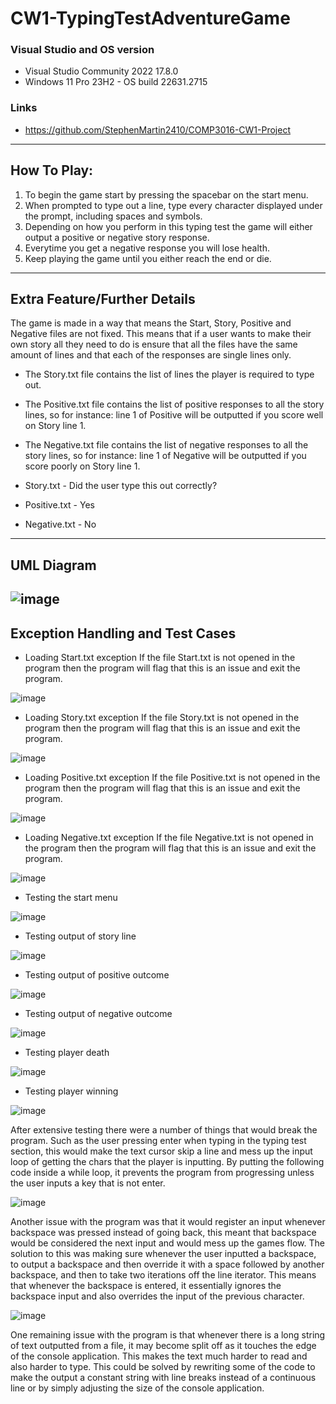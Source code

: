 # **CW1-TypingTestAdventureGame**
### Visual Studio and OS version
- Visual Studio Community 2022 17.8.0
- Windows 11 Pro 23H2 - OS build 22631.2715
### Links
- https://github.com/StephenMartin2410/COMP3016-CW1-Project
---
## How To Play:
1. To begin the game start by pressing the spacebar on the start menu.
2. When prompted to type out a line, type every character displayed under the prompt, including spaces and symbols.
3. Depending on how you perform in this typing test the game will either output a positive or negative story response.
4. Everytime you get a negative response you will lose health.
5. Keep playing the game until you either reach the end or die.
---
## Extra Feature/Further Details
The game is made in a way that means the Start, Story, Positive and Negative files are not fixed.
This means that if a user wants to make their own story all they need to do is ensure that all the files have the same amount of lines and that each of the responses are single lines only.
- The Story.txt file contains the list of lines the player is required to type out.
- The Positive.txt file contains the list of positive responses to all the story lines, so for instance: line 1 of Positive will be outputted if you score well on Story line 1.
- The Negative.txt file contains the list of negative responses to all the story lines, so for instance: line 1 of Negative will be outputted if you score poorly on Story line 1.


- Story.txt - Did the user type this out correctly? <br />
- Positive.txt - Yes <br />
- Negative.txt - No <br />
---
## UML Diagram
![image](https://github.com/StephenMartin2410/COMP3016-CW1-Project/assets/91669127/0a8f3f2f-f1b9-46f9-b669-187de03d582a)
---
## Exception Handling and Test Cases
- Loading Start.txt exception
If the file Start.txt is not opened in the program then the program will flag that this is an issue and exit the program.


![image](https://github.com/StephenMartin2410/COMP3016-CW1-Project/assets/91669127/48278551-a887-4362-b948-dac6acab0214)
- Loading Story.txt exception
If the file Story.txt is not opened in the program then the program will flag that this is an issue and exit the program.


![image](https://github.com/StephenMartin2410/COMP3016-CW1-Project/assets/91669127/ab835174-c8e4-4002-84a1-b0de871875bc)
- Loading Positive.txt exception
If the file Positive.txt is not opened in the program then the program will flag that this is an issue and exit the program.


![image](https://github.com/StephenMartin2410/COMP3016-CW1-Project/assets/91669127/01938a55-7ead-428d-86af-fb25760d9609)
- Loading Negative.txt exception
If the file Negative.txt is not opened in the program then the program will flag that this is an issue and exit the program.


![image](https://github.com/StephenMartin2410/COMP3016-CW1-Project/assets/91669127/c2955414-87a0-4e2f-adeb-63169beae2b0)
- Testing the start menu


![image](https://github.com/StephenMartin2410/COMP3016-CW1-Project/assets/91669127/9d2e7525-6168-47a8-8466-3df88bdd786c)
- Testing output of story line


![image](https://github.com/StephenMartin2410/COMP3016-CW1-Project/assets/91669127/b8baba53-2f2b-43ab-a8d1-cf0a25434fae)
- Testing output of positive outcome


![image](https://github.com/StephenMartin2410/COMP3016-CW1-Project/assets/91669127/4d1c8368-c970-4eb1-8ed7-3edc8223a8e1)
- Testing output of negative outcome


![image](https://github.com/StephenMartin2410/COMP3016-CW1-Project/assets/91669127/14f9fd4b-bf45-4c93-bb97-9892786c342f)
- Testing player death


![image](https://github.com/StephenMartin2410/COMP3016-CW1-Project/assets/91669127/e45227a4-ff5e-4d61-ac12-39f0a1bdd9ed)
- Testing player winning


![image](https://github.com/StephenMartin2410/COMP3016-CW1-Project/assets/91669127/f41c969f-0f99-43c9-9f23-55bbc9f9b4df)


After extensive testing there were a number of things that would break the program. Such as the user pressing enter when typing in the typing test section, this would make the text cursor skip a line and mess up the input loop of getting the chars that the player is inputting. By putting the following code inside a while loop, it prevents the program from progressing unless the user inputs a key that is not enter.


![image](https://github.com/StephenMartin2410/COMP3016-CW1-Project/assets/91669127/a52f4316-ae05-4e5e-8276-5b836d2efe68)


Another issue with the program was that it would register an input whenever backspace was pressed instead of going back, this meant that backspace would be considered the next input and would mess up the games flow. The solution to this was making sure whenever the user inputted a backspace, to output a backspace and then override it with a space followed by another backspace, and then to take two iterations off the line iterator. This means that whenever the backspace is entered, it essentially ignores the backspace input and also overrides the input of the previous character.


![image](https://github.com/StephenMartin2410/COMP3016-CW1-Project/assets/91669127/0e6dcc30-3754-4ae0-90d2-c1250a0398dc)


One remaining issue with the program is that whenever there is a long string of text outputted from a file, it may become split off as it touches the edge of the console application. This makes the text much harder to read and also harder to type. This could be solved by rewriting some of the code to make the output a constant string with line breaks instead of a continuous line or by simply adjusting the size of the console application.





